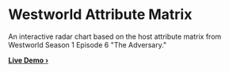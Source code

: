 Westworld Attribute Matrix
====

An interactive radar chart based on the host attribute matrix from Westworld Season 1 Episode 6 "The Adversary."

[**Live Demo ›**](http://epassi.co/lab/westworld)